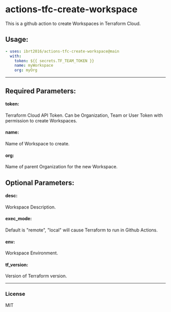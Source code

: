 # actions-tfc-create-workspace
This is a github action to create Workspaces in Terraform Cloud.

## Usage:

```YAML
- uses: ibrt2016/actions-tfc-create-workspace@main
  with:
    token: ${{ secrets.TF_TEAM_TOKEN }}
    name: myWorkspace
    org: myOrg
```
---
## Required Parameters:
#### token:
Terraform Cloud API Token. Can be Organization, Team or User Token with permission to create Workspaces.
#### name:
Name of Workspace to create.
#### org:
Name of parent Organization for the new Workspace.
<br />

## Optional Parameters:
#### desc:
Workspace Description. 
#### exec_mode:
Default is "remote", "local" will cause Terraform to run in Github Actions.
#### env:
Workspace Environment. 
#### tf_version:
Version of Terraform version. 

---
### License
MIT